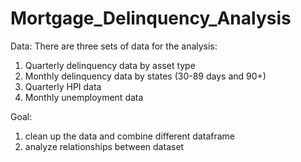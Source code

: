 # Mortgage_Delinquency_Analysis

Data: There are three sets of data for the analysis:

1. Quarterly delinquency data by asset type
2. Monthly delinquency data by states (30-89 days and 90+)
3. Quarterly HPI data
4. Monthly unemployment data

Goal:

1. clean up the data and combine different dataframe
2. analyze relationships between dataset
